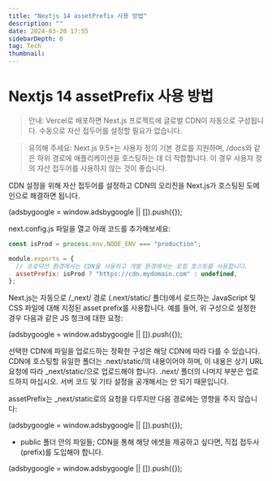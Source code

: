```yaml
---
title: "Nextjs 14 assetPrefix 사용 방법"
description: ""
date: 2024-03-20 17:55
sidebarDepth: 0
tag: Tech
thumbnail:
---
```


# Nextjs 14 assetPrefix 사용 방법

> 안내: Vercel로 배포하면 Next.js 프로젝트에 글로벌 CDN이 자동으로 구성됩니다. 수동으로 자산 접두어를 설정할 필요가 없습니다.

> 유의해 주세요: Next.js 9.5+는 사용자 정의 기본 경로를 지원하며, /docs와 같은 하위 경로에 애플리케이션을 호스팅하는 데 더 적합합니다. 이 경우 사용자 정의 자산 접두어를 사용하지 않는 것이 좋습니다.

CDN 설정을 위해 자산 접두어를 설정하고 CDN의 오리진을 Next.js가 호스팅된 도메인으로 해결하면 됩니다.

<!-- ui-log 수평형 -->

<ins class="adsbygoogle"
      style="display:block"
      data-ad-client="ca-pub-4877378276818686"
      data-ad-slot="9743150776"
      data-ad-format="auto"
      data-full-width-responsive="true"></ins>
<component is="script">
(adsbygoogle = window.adsbygoogle || []).push({});
</component>

next.config.js 파일을 열고 아래 코드를 추가해보세요:

```js
const isProd = process.env.NODE_ENV === "production";

module.exports = {
  // 프로덕션 환경에서는 CDN을 사용하고 개발 환경에서는 로컬 호스트를 사용합니다.
  assetPrefix: isProd ? "https://cdn.mydomain.com" : undefined,
};
```

Next.js는 자동으로 /\_next/ 경로 (.next/static/ 폴더)에서 로드하는 JavaScript 및 CSS 파일에 대해 지정된 asset prefix를 사용합니다. 예를 들어, 위 구성으로 설정한 경우 다음과 같은 JS 청크에 대한 요청:

<!-- ui-log 수평형 -->

<ins class="adsbygoogle"
      style="display:block"
      data-ad-client="ca-pub-4877378276818686"
      data-ad-slot="9743150776"
      data-ad-format="auto"
      data-full-width-responsive="true"></ins>
<component is="script">
(adsbygoogle = window.adsbygoogle || []).push({});
</component>

선택한 CDN에 파일을 업로드하는 정확한 구성은 해당 CDN에 따라 다를 수 있습니다. CDN에 호스팅할 유일한 폴더는 .next/static/의 내용이어야 하며, 이 내용은 상기 URL 요청에 따라 \_next/static/으로 업로드해야 합니다. .next/ 폴더의 나머지 부분은 업로드하지 마십시오. 서버 코드 및 기타 설정을 공개해서는 안 되기 때문입니다.

assetPrefix는 \_next/static로의 요청을 다루지만 다음 경로에는 영향을 주지 않습니다:

<!-- ui-log 수평형 -->

<ins class="adsbygoogle"
      style="display:block"
      data-ad-client="ca-pub-4877378276818686"
      data-ad-slot="9743150776"
      data-ad-format="auto"
      data-full-width-responsive="true"></ins>
<component is="script">
(adsbygoogle = window.adsbygoogle || []).push({});
</component>

- public 폴더 안의 파일들; CDN을 통해 해당 에셋을 제공하고 싶다면, 직접 접두사(prefix)를 도입해야 합니다.

<!-- ui-log 수평형 -->

<ins class="adsbygoogle"
      style="display:block"
      data-ad-client="ca-pub-4877378276818686"
      data-ad-slot="9743150776"
      data-ad-format="auto"
      data-full-width-responsive="true"></ins>
<component is="script">
(adsbygoogle = window.adsbygoogle || []).push({});
</component>

